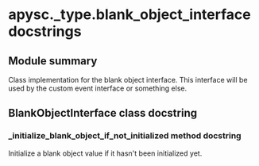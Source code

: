 # apysc._type.blank_object_interface docstrings

## Module summary

Class implementation for the blank object interface. This interface will be used by the custom event interface or something else.

## BlankObjectInterface class docstring



### _initialize_blank_object_if_not_initialized method docstring

Initialize a blank object value if it hasn't been initialized yet.